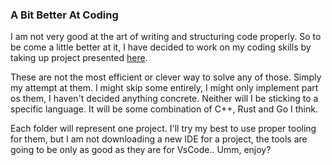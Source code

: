 ### A Bit Better At Coding

I am not very good at the art of writing and structuring code properly. So to be come a little better at it, I have decided to work on my coding skills by taking up project presented [here](https://codingchallenges.fyi/challenges).

These are not the most efficient or clever way to solve any of those. Simply my attempt at them. I might skip some entirely, I might only implement part os them, I haven't decided anything concrete. Neither will I be sticking to a specific language. It will be some combination of C++, Rust and Go I think. 

Each folder will represent one project. I'll try my best to use proper tooling for them, but I am not downloading a new IDE for a project, the tools are going to be only as good as they are for VsCode.. Umm, enjoy?